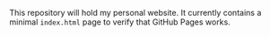 This repository will hold my personal website. It currently contains a minimal `index.html` page to verify that GitHub Pages works.
